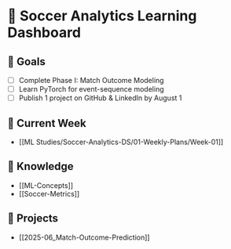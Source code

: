 # 📌 Soccer Analytics Learning Dashboard

## 🎯 Goals
- [ ] Complete Phase I: Match Outcome Modeling
- [ ] Learn PyTorch for event-sequence modeling
- [ ] Publish 1 project on GitHub & LinkedIn by August 1

## 📅 Current Week
- [[ML Studies/Soccer-Analytics-DS/01-Weekly-Plans/Week-01]]

## 🧠 Knowledge
- [[ML-Concepts]]
- [[Soccer-Metrics]]

## 📁 Projects
- [[2025-06_Match-Outcome-Prediction]]
